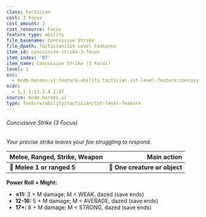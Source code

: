 ```yaml
---
class: tactician
cost: 3 Focus
cost_amount: 3
cost_resource: Focus
feature_type: ability
file_basename: Concussive Strike
file_dpath: Tactician/1st-Level Features
item_id: concussive-strike-3-focus
item_index: '07'
item_name: Concussive Strike (3 Focus)
level: 1
scc:
  - mcdm.heroes.v1:feature.ability.tactician.1st-level-feature:concussive-strike-3-focus
scdc:
  - 1.1.1:13.2.4.1:07
source: mcdm.heroes.v1
type: feature/ability/tactician/1st-level-feature
---
```


###### Concussive Strike (3 Focus)

*Your precise strike leaves your foe struggling to respond.*

| **Melee, Ranged, Strike, Weapon** |               **Main action** |
| --------------------------------- | ----------------------------: |
| **📏 Melee 1 or ranged 5**        | **🎯 One creature or object** |

**Power Roll + Might:**

- **≤11:** 3 + M damage; M < WEAK, dazed (save ends)
- **12-16:** 5 + M damage; M < AVERAGE, dazed (save ends)
- **17+:** 8 + M damage; M < STRONG, dazed (save ends)
